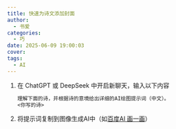 ```yaml
---
title: 快速为诗文添加封面
author:
  - 书爱
categories:
  - 巧
date: 2025-06-09 19:00:03
cover:
tags:
  - AI
---
```


1. 在 ChatGPT 或 DeepSeek 中开启新聊天，输入以下内容

    ```txt
    理解下面的诗，并根据诗的意境给出详细的AI绘图提示词（中文）。
    <你写的诗>
    ```

1. 将提示词复制到图像生成AI中（如[百度AI 画一画](https://image.baidu.com/front/aigc)）
